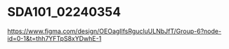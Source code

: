 # SDA101_02240354
https://www.figma.com/design/OEOagIlfsRgucluULNbJfT/Group-6?node-id=0-1&t=thh7YFTpS8xYDwhE-1